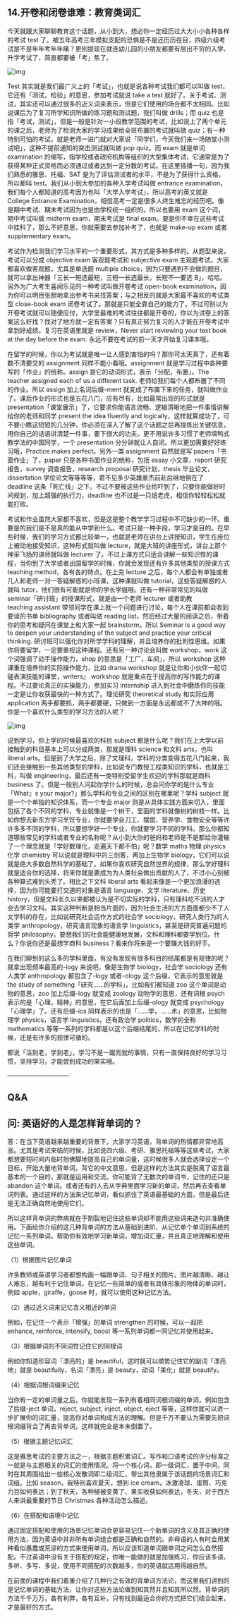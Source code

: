## 14.开卷和闭卷谁难：教育类词汇
今天就跟大家聊聊教育这个话题，从小到大，想必你一定经历过大大小小各种各样的考试 test 了。被五年高考三年模拟支配的恐惧是不是还历历在目，四级六级考试是不是年年考年年痛？更别提现在就连幼儿园的小朋友都要有层出不穷的入学、升学考试了，简直都要被「考」焦了。


![img](https://pic2.zhimg.com/v2-7ab4a0e18defa5f94d4b22b3c7c9d7cd.webp)

Test 其实就是我们最广义上的「考试」，也就是说各种考试我们都可以叫做 test，它还有「测试，检验」的意思，参加考试就说 take a test 就好了。关于考试、测试，其实还可以通过很多的近义词来表示，但是它们使用的场合都不太相同。比如说课后为了复习所学知识所做的练习题和测试题，我们叫做 drills；而 quiz 也是指「考试，测试」，但是一般是针对一小段教学范围的考试，比如说上了两个单元的课之后，老师为了检测大家的学习成果给全班布置的考试就叫做 quiz；有一种特别可怕的考试，就是老师一进门就对大家说「同学们，今天我们来一场随堂小测试吧」，这种不提前通知的突击测试就叫做 pop quiz。而 exam 就是单词 examination 的缩写，指学校或者政府机构等组织的大型集体考试，它通常是为了获得某种正式资格而必须通过或者达到一定分数的考试。在这里插播一句，因为我们熟悉的雅思、托福、SAT 是为了评估测试者的水平，不是为了获得什么资格，所以都叫 test。我们从小到大参加的各种入学考试叫做 entrance examination，我们每个人都知道的高考因为也叫「大学入学考试」，所以高考的英文就是 College Entrance Examination，相信高考一定是很多人终生难忘的经历吧。像是期中考试、期末考试因为也是由学校统一组织的，所以也要用 exam 这个词，期中考试叫做 midterm exam，期末考试是 final exam。要是你不幸在这些考试中挂科了，那么不好意思，你就需要去参加补考了，也就是 make-up exam 或者 supplementary exam。


考试作为检测我们学习水平的一个重要形式，其方式是多种多样的。从题型来说，考试可以分成 objective exam 客观题考试和 subjective exam 主观题考试，大家都喜欢做客观题，尤其是单选题 multiple choice，因为只要遇到不会做的题目，就可以拿出神器「三长一短选最短，三短一长选最长，长短不一要选 B」，哈哈。另外为广大考生喜闻乐见的一种考试叫做开卷考试 open-book examination，因为你可以明目张胆地拿出参考书来找答案；与之相反的就是大家最不喜欢的考试类型 close-book exam 闭卷考试了。那就是只能全靠自己的能力了。不过可别以为开卷考试就可以随便应付，大学里最难的考试往往都是开卷的，你以为试卷上的答案这么好找？找对了地方就一定有答案？只有真正努力复习的人才能在开卷考试中拿到好成绩。复习在英语里就是 review，Never start reviewing your text book at the day before the exam. 永远不要在考试的前一天才开始复习课本哦。


在留学的时候，你以为考试就是唯一让人感到害怕的吗？那你可太天真了，还有着数不清要交的 assignment 同样不能小看哦。assignment 就是学习过程中各种要写的「作业」的统称。assign 是它的动词形式，表示「分配，布置」。The teacher assigned each of us a different task. 老师给我们每个人都布置了不同的作业。所以 assign 加上名词后缀-ment 就变成了布置下来的任务，就叫做作业了。课后作业的形式也是五花八门，应有尽有，比如最常出现的形式就是 presentation「课堂展示」了，它要求你能语言流畅、逻辑清晰地把一件事情讲解给你的老师和同学 present the idea fluently and logically，这样就算成功了，可不要小瞧这短短的几分钟，你必须在深入了解了这个话题之后再提炼出关键信息，用你自己的话语讲清楚一件事，要下很大的功夫。更不用说许多习惯了老师填鸭式教学法的中国同学，一个 presentation 分分钟就让人自闭。所以更加需要好好练习哦，Practice makes perfect。另外一类 assignment 自然就是写 papers「书面作业」了，paper 只是各种书面作业的统称，包括 essay 小文章，report 研究报告，survey 调查报告，research proposal 研究计划，thesis 毕业论文，dissertation 学位论文等等等等，君不见多少英雄豪杰前赴后继地倒在了 deadline 这条「死亡线」之下。不过不要被这些作业给吓到了，只要你能做好时间规划，加上超强的执行力，deadline 也不过是一只纸老虎，相信你轻轻松松就能打败。


考试和作业虽然大家都不喜欢，但是这是整个教学学习过程中不可缺少的一环。重要是的我们是不是真的能从中学到什么。考试只是一种手段，学习才是目的。在早些时候，我们的学习方式都比较单一，也就是老师在讲台上讲授知识，学生在座位上被动地接受知识，这种形式就叫做 lecture，就是大班的讲座形式，讲台上那个神采飞扬的讲师就叫做 lecturer 了。不过上课方式只适合讲解一些知识性的课程，当你到了大学或者出国留学的时候，你就会发现还有许多其他类型的授课方式 teaching method，各有各的特点。在上完 lecture 之后，每个人都会有单独或者几人和老师一对一答疑解惑的小班课，这种课就叫做 tutorial，这些答疑解惑的人就叫 tutor，他们很有可能就是你的学长学姐哦。还有一种非常常见的叫做 seminar「研讨班」的授课形式，就是由一个老师 lecturer 或者助教 teaching assistant 带领同学在课上就一个问题进行讨论，每个人在课前都会收到要读的书单 bibliography 或者叫做 reading list，然后经过大量的阅读之后，带着你的思考和疑问在课堂上和大家一起 brainstorm。所以 Seminar is a good way to deepen your understanding of the subject and practice your critical thinking. 研讨班可以强化你对所学学科的理解，并且培养你的批判性思维。如果你将要留学，一定要重视这种课程。还有另一种讨论会叫做 workshop，work 这个词强调了动手操作能力，shop 的意思是「工厂，车间」，所以 workshop 这种课重在培养你的实际操作能力，比如 drama workshop 就是让你和小伙伴一起切磋表演技能的课堂，writers』 workshop 就是重点在于提高你的写作能力的课程。不过要论真正的实操能力，参加实习 internship 进入到社会中磨炼你的技能一定是让你收获最快的一种方式了。理论研究 theoretical study 和实际应用 application 两手都要抓，两手都要硬，只做到一方面是永远都成不了大神的哦。你是一个喜欢什么类型的学习方法的人呢？


![img](https://pic1.zhimg.com/v2-aa5a48b9d81405a7034c39ac146017d9.webp)

说到学习，你上学的时候最喜欢的科目 subject 都是什么呢？我们在上大学以前接触到的科目基本上可以分成两类，那就是理科 science 和文科 arts，也叫 liberal arts。但是到了大学之后，除了文理科，学科的分类变得五花八门起来，我们还会接触到一些其他类型的学科，比如说专门教授工程类知识的学科，也就是工科，叫做 engineering，最后还有一类特别受留学生欢迎的学科那就是商科 business 了。但是一般别人问起你学什么的时候，总会问你学的是什么专业「What』s your major?」那么学科和专业之间的区别在哪里呢？学科 subject 就是一个个单独的知识体系，而一个专业 major 则是从具体实践方面来切入，里面包括了各个不同的学科，专业就像是一个树干，里面的学科就像树的树枝一样。比如你想去新东方学习烹饪专业，你就要学会刀工、摆盘、营养学、食物安全等等许许多多不同的学科，所以要想学好一个专业，你就要学习不同的学科。那么你都知道哪些常见的学科或者专业的名称呢？从小到大你的爸妈和老师是不是都给你灌输了一个理念就是「学好数理化，走遍天下都不怕」呢？数学 maths 物理 physics 化学 chemistry 可以说就是理科中的三剑客，再加上生物学 biology，它们可以说就是绝大多数自然科学的基础了。如果你喜欢研究自然世界的规律，那么学好理科就是适合你的选择，将来你就是要成为为人类社会做出贡献的人了，不过小心别被各种算式难到头秃了。相比之下文科 liberal arts 看起来像是一个更加浪漫的选择，因为你可能要打交道的对象是语言 language、文学 literature、历史 history，但是文科长久以来都被认为是不切实际的学科，只有理科吃不消的人才会去学习文科。其实这种判断是相当片面的，因为社会生活的方方面面都少不了人文学科的存在，比如说研究社会运作方式的社会学 sociology，研究人类行为的人类学 anthropology，研究语言现象的语言学 linguistics，甚至是研究普遍问题的哲学 philosophy，要想我们的社会能健康地发展，文科和理科都要学到位。什么？你说你还是最想学商科 business？看来你将来是一个要赚大钱的好手。


在我们聊到的这么多的学科里面，有没有发现有很多科目的结尾都是有规律的呢？就拿出现频率最高的-logy 来说吧，像是生物学 biology，社会学 sociology 还有人类学 anthropology 都包含了-logy 或者-ology 这个后缀，它表示的意思就是 the study of something「研究……的学科」，比如我们都知道 zoo 这个单词是动物的意思，zoo 加上后缀-logy 就变成 zoology 动物学的意思，还有词根 psych 表示的是「心理，精神」的意思，在它后面加上后缀-ology 就变成 psychology「心理学」了。还有后缀-ics 同样表示的也是「……学，……术」的意思，比如物理学 physics，语言学 linguistics，还有政治学 politics，数学的全称 mathematics 等等一系列的学科都是以这个后缀结尾的，所以在记忆学科的时候，还是有许多的规律可循的。


都说「活到老，学到老」，学习不是一蹴而就的事情，只有一直保持良好的学习习惯，坚持学习，才能尝到成功的果实哦。


——————————


Q&A
---


问: 英语好的人是怎样背单词的？
----------------


答：在当下英语越来越重要的背景下，大家学习英语，背单词的热情都异常地高涨。尤其是考试来临的时候，比如说四六级、考研、雅思托福等等这些考试，大家都想要短时间内临时抱佛脚地提高自己的单词量，这时候很多人就会选择设定一个目标，开始大量地背单词，背它的中文意思，但是这样的方法其实是脱离了语言最基本的一个目的，那就是运用和交流。你可能背了无数次的单词书，记住的还只是 abandon 这个单词。或者还有的人去从字典里面学习新的单词，然后再去查看单词列表。通过这样的方法来记忆单词，看似抓住了英语最基础的方面，但是最后还是无法正确自然地使用它们。


所以这样背单词的弊病就在于割裂地记住这些单词却不能用这些词来造句并准确使用。下面给你介绍的这几种背单词的方法从基础到进阶、从记忆单个单词到系统的记忆一系列单词，帮助你有效地学习新单词，增加词汇量，并且真正地理解和使用这些单词。


（1）根据图片记忆单词


许多教师或英语学习者都想构画一幅跟单词、句子相关的图片。图片越清晰、越让人难忘，越有利于记住单词。在记忆一些简单的或者有具体形象的物体的单词时，例如 apple，giraffe，goose 时，就可以使用这种记忆方法。


（2）通过近义词来记忆含义相近的单词


例如，在记住一个表示「增强」的单词 strengthen 的时候，可以一起把 enhance, reinforce, intensify, boost 等一系列单词都一同记忆并使用起来。


（3）根据单词的不同词性记住它的同根词


例如你知道形容词「漂亮的」是 beautiful，这时就可以顺势记住它的副词「漂亮地」就是 beautifully，名词「漂亮」是 beauty，动词「美化」就是 beautify。


（4）根据词根词缀来记忆


当你有一定的单词量之后，你就能发现一系列有着相同词根词缀的单词，例如包含了后缀-ject 单词，reject, subject, inject, object, eject 等等，这样你就可以进一步扩展你的词汇量，提高你对单词构成方法的理解。但是千万不要认为需要先把词根词缀背会了再去背单词，这样就完全是本末倒置了。


（5）根据主题记忆词汇


这是雅思考试的主要方法之一，根据主题积累词汇。写作和口语考试的评分标准之一就是与主题相关的词汇的使用情况。将一个核心词，即一级词汇，置于中间，同时在其周围给出一些核心发散词即二级词汇，带出其他隶属于该话题的场景词汇和词组。比如 season，我特别喜欢夏天，想到 ice cream，冰激凌球、蛋筒、巧克力豆如何表达；到了秋天，各种植被变黄了、果实收获如何表达，冬天，对于西方人来讲最重要的节日 Christmas 各种活动怎么描述。


（6）在搭配和语境中记忆


通过固定搭配和使用的场景记忆单词会更容易记住一个新单词的含义及其正确的使用方法，因为英语中并非所有单词组合都是正确和自然的。非母语的人有时会用某种看似愚蠢或荒谬的方式来使用单词，所以应该知道单词跟单词之间怎么自然搭配。不过英语中没有关于搭配的规定，你唯一能做的就是加强练习，你应该多读、多听、多写、多说，使用不同搭配的次数越多，你的英语就运用得越自然。


在前面的课程中我们着重介绍了几种行之有效的背单词方法论，而这里我们讲到的是记忆单词的基础方法，让你对这些方法论做到知其然并且知其所以然。背单词的方法千千万万，各有利弊，各有互补，只有找到最适合你的方式把它们结合起来，才是最好的方式。

